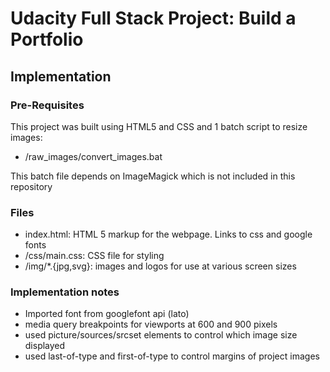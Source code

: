 # Udacity Full Stack Project: Build a Portfolio

## Implementation

### Pre-Requisites

This project was built using HTML5 and CSS and 1 batch script to resize images:

+ /raw_images/convert_images.bat

This batch file depends on ImageMagick which is not included in this repository

### Files

+ index.html: HTML 5 markup for the webpage. Links to css and google fonts
+ /css/main.css: CSS file for styling
+ /img/*.{jpg,svg}: images and logos for use at various screen sizes

### Implementation notes

+ Imported font from googlefont api (lato)
+ media query breakpoints for viewports at 600 and 900 pixels
+ used picture/sources/srcset elements to control which image size displayed
+ used last-of-type and first-of-type to control margins of project images